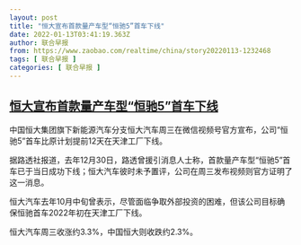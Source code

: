 ```yaml
---
layout: post
title: "恒大宣布首款量产车型“恒驰5”首车下线"
date: 2022-01-13T03:41:19.363Z
author: 联合早报
from: https://www.zaobao.com/realtime/china/story20220113-1232468
tags: [ 联合早报 ]
categories: [ 联合早报 ]
---
```

<!--1642060320000-->
[恒大宣布首款量产车型“恒驰5”首车下线](https://www.zaobao.com/realtime/china/story20220113-1232468)
------

<div>
<p>中国恒大集团旗下新能源汽车分支恒大汽车周三在微信视频号官方宣布，公司“恒驰5”首车比原计划提前12天在天津工厂下线。</p><p>据路透社报道，去年12月30日，路透曾援引消息人士称，首款量产车型“恒驰5”首车已于当日成功下线；恒大汽车彼时未予置评，公司在周三发布视频则官方证明了这一消息。</p><p>恒大汽车去年10月中旬曾表示，尽管面临争取外部投资的困难，但该公司目标确保恒驰首车2022年初在天津工厂下线。</p><section id="imu"><div id="dfp-ad-imu1">        </div></section><p>恒大汽车周三收涨约3.3%，中国恒大则收跌约2.3%。</p>      <div class="cx_paywall_placeholder" id="sph_cdp_40"></div>
</div>
